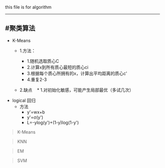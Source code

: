 this file is for algorithm

------------------------
#聚类算法
--------
* K-Means
  * 1.方法：
    * 1.随机选取质心C
    * 2.计算x到所有质心最短的质心ci
    * 3.根据每个质心所拥有的x，计算出平均距离的质心c'
    * 4.重复2-3

  * 2.缺点
    * 1.对初始化敏感，可能产生局部最优（多试几次）
* logical 回归
  * 方法
    * y'=wx+b
    * y'=σ(y')
    * L=-ylog(y')+(1-y)log(1-y')
 
>K-Means

>KNN

>EM

>SVM

